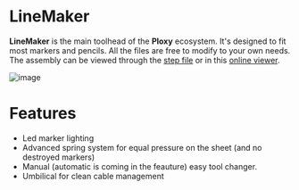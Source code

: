 # LineMaker
**LineMaker** is the main toolhead of the **Ploxy** ecosystem. It's designed to fit most markers and pencils. All the files are free to modify to your own needs.
The assembly can be viewed through the [step file](https://github.com/DanniDesign/Ploxy/blob/main/LineMaker/CAD/LineMaker.step) or in this [online viewer](https://a360.co/46C6awA).

![image](https://github.com/DanniDesign/Ploxy/blob/main/images/toolhead.png)

# Features

- Led marker lighting
- Advanced spring system for equal pressure on the sheet (and no destroyed markers)
- Manual (automatic is coming in the feauture) easy tool changer.
- Umbilical for clean cable management